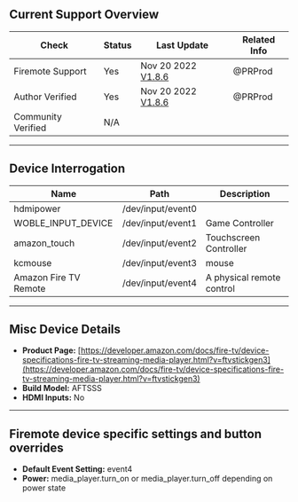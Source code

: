 ## Current Support Overview
| Check              | Status | Last Update                                                                    | Related Info |
| ------------------ |  ----  | -----------------------------------------------------------------------------  | ------------ |
| Firemote Support   | Yes    | Nov 20 2022 [V1.8.6](https://github.com/PRProd/HA-Firemote/tree/v1.8.6)        | @PRProd      |
| Author Verified    | Yes    | Nov 20 2022 [V1.8.6](https://github.com/PRProd/HA-Firemote/tree/v1.8.6)        | @PRProd      |
| Community Verified | N/A    |                                                                                |              |

***

## Device Interrogation
| Name                       | Path              | Description                 |
| -------------------------- | ----------------- | --------------------------- |
| hdmipower                  | /dev/input/event0 |                             |
| WOBLE_INPUT_DEVICE         | /dev/input/event1 | Game Controller             |
| amazon_touch               | /dev/input/event2 | Touchscreen Controller      |
| kcmouse                    | /dev/input/event3 | mouse                       |
| Amazon Fire TV Remote      | /dev/input/event4 | A physical remote control   |

***

## Misc Device Details
 * **Product Page:** [https://developer.amazon.com/docs/fire-tv/device-specifications-fire-tv-streaming-media-player.html?v=ftvstickgen3](https://developer.amazon.com/docs/fire-tv/device-specifications-fire-tv-streaming-media-player.html?v=ftvstickgen3)
 * **Build Model:** AFTSSS
 * **HDMI Inputs:** No

***

## Firemote device specific settings and button overrides
 * **Default Event Setting:** event4
 * **Power:** media_player.turn_on or media_player.turn_off depending on power state


